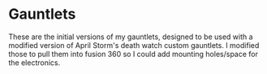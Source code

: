 # Gauntlets
These are the initial versions of my gauntlets, designed to be used with a modified version of April Storm's death watch custom gauntlets. I modified those to pull them into fusion 360 so I could add mounting holes/space for the electronics.
